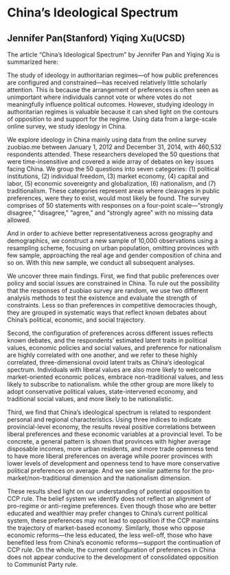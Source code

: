 # China’s Ideological Spectrum
## Jennifer Pan(Stanford) Yiqing Xu(UCSD)

The article “China’s Ideological Spectrum” by Jennifer Pan and Yiqing Xu is summarized here:

The study of ideology in authoritarian regimes—of how public preferences are configured and constrained—has received relatively little scholarly attention. This is because the arrangement of preferences is often seen as unimportant where individuals cannot vote or where votes do not meaningfully influence political outcomes. However, studying ideology in authoritarian regimes is valuable because it can shed light on the contours of opposition to and support for the regime. Using data from a large-scale online survey, we study ideology in China. 

We explore ideology in China mainly using data from the online survey zuobiao.me between January 1, 2012 and December 31, 2014, with 460,532 respondents attended. These researchers developed the 50 questions that were time-insensitive and covered a wide array of debates on key issues facing China. We group the 50 questions into seven categories: (1) political institutions, (2) individual freedom, (3) market economy, (4) capital and labor, (5) economic sovereignty and globalization, (6) nationalism, and (7) traditionalism. These categories represent areas where cleavages in public preferences, were they to exist, would most likely be found. The survey comprises of 50 statements with responses on a four-point scale—“strongly disagree,” “disagree,” “agree,” and “strongly agree” with no missing data allowed.

And in order to achieve better representativeness across geography and demographics, we construct a new sample of 10,000 observations using a resampling scheme, focusing on urban population, omitting provinces with few sample, approaching the real age and gender composition of china and so on. With this new sample, we conduct all subsequent analyses. 

We uncover three main findings. First, we find that public preferences over policy and social issues are constrained in China. To rule out the possibility that the responses of zuobiao survey are random, we use two different analysis methods to test the existence and evaluate the strength of constraints. Less so than preferences in competitive democracies though, they are grouped in systematic ways that reflect known debates about China’s political, economic, and social trajectory.

Second, the configuration of preferences across different issues reflects known debates, and the respondents’ estimated latent traits in political values, economic policies and social values, and preference for nationalism are highly correlated with one another, and we refer to these highly correlated, three-dimensional ovoid latent traits as China’s ideological spectrum. Individuals with liberal values are also more likely to welcome market-oriented economic polices, embrace non-traditional values, and less likely to subscribe to nationalism. while the other group are more likely to adopt conservative political values, state-intervened economy, and traditional social values, and more likely to be nationalistic.

Third, we find that China’s ideological spectrum is related to respondent personal and regional characteristics. Using three indices to indicate provincial-level economy, the results reveal positive correlations between liberal preferences and these economic variables at a provincial level. To be concrete, a general pattern is shown that provinces with higher average disposable incomes, more urban residents, and more trade openness tend to have more liberal preferences on average while poorer provinces with lower levels of development and openness tend to have more conservative political preferences on average. And we see similar patterns for the pro-market/non-traditional dimension and the nationalism dimension.

These results shed light on our understanding of potential opposition to CCP rule. The belief system we identify does not reflect an alignment of pro-regime or anti-regime preferences. Even though those who are better educated and wealthier may prefer changes to China’s current political system, these preferences may not lead to opposition if the CCP maintains the trajectory of market-based economy. Similarly, those who oppose economic reforms—the less educated, the less well-off, those who have benefited less from China’s economic reforms—support the continuation of CCP rule. On the whole, the current configuration of preferences in China does not appear conducive to the development of consolidated opposition to Communist Party rule. 


